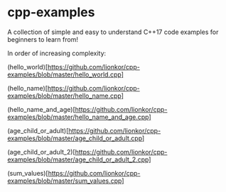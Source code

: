 # cpp-examples

A collection of simple and easy to understand C++17 code examples for beginners to learn from!

In order of increasing complexity:

(hello_world)[https://github.com/lionkor/cpp-examples/blob/master/hello_world.cpp]

(hello_name)[https://github.com/lionkor/cpp-examples/blob/master/hello_name.cpp]

(hello_name_and_age)[https://github.com/lionkor/cpp-examples/blob/master/hello_name_and_age.cpp]

(age_child_or_adult)[https://github.com/lionkor/cpp-examples/blob/master/age_child_or_adult.cpp]

(age_child_or_adult_2)[https://github.com/lionkor/cpp-examples/blob/master/age_child_or_adult_2.cpp]

(sum_values)[https://github.com/lionkor/cpp-examples/blob/master/sum_values.cpp]
